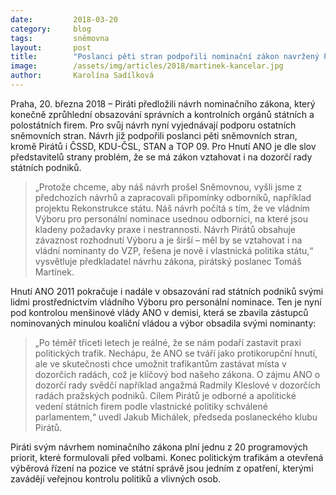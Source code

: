 ```yaml
---
date:         2018-03-20
category:     blog
tags:         sněmovna
layout:       post
title:        "Poslanci pěti stran podpořili nominační zákon navržený Piráty. Na rozdíl od návrhu ANO by překazil “trafiky” v dozorčích radách"
image:        /assets/img/articles/2018/martinek-kancelar.jpg
author:       Karolína Sadílková
---
```


Praha, 20. března 2018 – Piráti předložili návrh nominačního zákona, který konečně zprůhlední obsazování správních a kontrolních orgánů státních a polostátních firem. Pro svůj návrh nyní vyjednávají podporu ostatních sněmovních stran. Návrh již podpořili poslanci pěti sněmovních stran, kromě Pirátů i ČSSD, KDU-ČSL, STAN a TOP 09. Pro Hnutí ANO je dle slov představitelů strany problém, že se má zákon vztahovat i na dozorčí rady státních podniků.

> „Protože chceme, aby náš návrh prošel Sněmovnou, vyšli jsme z předchozích návrhů a zapracovali připomínky odborníků, například projektu Rekonstrukce státu. Náš návrh počítá s tím, že ve vládním Výboru pro personální nominace usednou odborníci, na které jsou kladeny požadavky praxe i nestrannosti. Návrh Pirátů obsahuje závaznost rozhodnutí Výboru a je širší – měl by se vztahovat i na vládní nominanty do VZP, řešena je nově i vlastnická politika státu,“ vysvětluje předkladatel návrhu zákona, pirátský poslanec Tomáš Martínek.

Hnutí ANO 2011 pokračuje i nadále v obsazování rad státních podniků svými lidmi prostřednictvím vládního Výboru pro personální nominace. Ten je nyní pod kontrolou menšinové vlády ANO v demisi, která se zbavila zástupců nominovaných minulou koaliční vládou a výbor obsadila svými nominanty: 

> „Po téměř třiceti letech je reálné, že se nám podaří zastavit praxi politických trafik. Nechápu, že ANO se tváří jako protikorupční hnutí, ale ve skutečnosti chce umožnit trafikantům zastávat místa v dozorčích radách, což je klíčový bod našeho zákona. O zájmu ANO o dozorčí rady svědčí například angažmá Radmily Kleslové v dozorčích radách pražských podniků. Cílem Pirátů je odborné a apolitické vedení státních firem podle vlastnické politiky schválené parlamentem,“ uvedl Jakub Michálek, předseda poslaneckého klubu Pirátů.

Piráti svým návrhem nominačního zákona plní jednu z 20 programových priorit, které formulovali před volbami. Konec politickým trafikám a otevřená výběrová řízení na pozice ve státní správě jsou jedním z opatření, kterými zavádějí veřejnou kontrolu politiků a vlivných osob.
